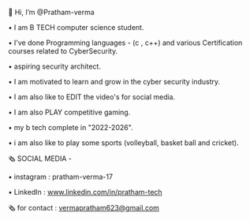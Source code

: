 👋 Hi, I’m @Pratham-verma

• I am B TECH computer science student.

•  I've done Programming languages -  (c , c++) and various Certification courses related to CyberSecurity.

• aspiring security architect.

• I am motivated to learn and grow in the cyber security industry.

• I am also like to EDIT the video's  for social media.

• I am also PLAY competitive gaming.

• my b tech complete in "2022-2026".

• i am also like to play some sports (volleyball, basket ball and cricket).

🗞️ SOCIAL MEDIA -

   • instagram : pratham-verma-17
   
   • LinkedIn : www.linkedin.com/in/pratham-tech

🗞️ for contact : vermapratham623@gmail.com

<!---
Pratham-verma/Pratham-verma is a ✨ special ✨ repository because its `README.md` (this file) appears on your GitHub profile.
You can click the Preview link to take a look at your changes.
--->
